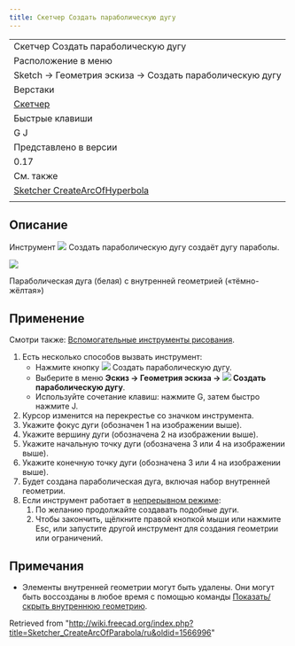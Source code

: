 ```yaml
---
title: Скетчер Создать параболическую дугу
---
```

|  |
| --- |
| Скетчер Создать параболическую дугу |
| Расположение в меню |
| Sketch → Геометрия эскиза → Создать параболическую дугу |
| Верстаки |
| [Скетчер](/Sketcher_Workbench/ru "Sketcher Workbench/ru") |
| Быстрые клавиши |
| G J |
| Представлено в версии |
| 0.17 |
| См. также |
| [Sketcher CreateArcOfHyperbola](/Sketcher_CreateArcOfHyperbola/ru "Sketcher CreateArcOfHyperbola/ru") |
|  |

## Описание

Инструмент ![](/images/Sketcher_CreateArcOfParabola.svg) Создать параболическую дугу создаёт дугу параболы.

![](/images/Sketcher_CreateArcOfParabola_Example.png)

Параболическая дуга (белая) с внутренней геометрией («тёмно-жёлтая»)

## Применение

Смотри также: [Вспомогательные инструменты рисования](/Sketcher_Workbench/ru#Drawing_aids "Sketcher Workbench/ru").

1. Есть несколько способов вызвать инструмент:
   * Нажмите кнопку ![](/images/Sketcher_CreateArcOfParabola.svg) Создать параболическую дугу.
   * Выберите в меню **Эскиз → Геометрия эскиза → ![](/images/Sketcher_CreateArcOfParabola.svg) Создать параболическую дугу**.
   * Используйте сочетание клавиш: нажмите G, затем быстро нажмите J.
2. Курсор изменится на перекрестье со значком инструмента.
3. Укажите фокус дуги (обозначен 1 на изображении выше).
4. Укажите вершину дуги (обозначена 2 на изображении выше).
5. Укажите начальную точку дуги (обозначена 3 или 4 на изображении выше).
6. Укажите конечную точку дуги (обозначена 3 или 4 на изображении выше).
7. Будет создана параболическая дуга, включая набор внутренней геометрии.
8. Если инструмент работает в [непрерывном режиме](/Sketcher_Workbench/ru#Continue_modes "Sketcher Workbench/ru"):
   1. По желанию продолжайте создавать подобные дуги.
   2. Чтобы закончить, щёлкните правой кнопкой мыши или нажмите Esc, или запустите другой инструмент для создания геометрии или ограничений.

## Примечания

* Элементы внутренней геометрии могут быть удалены. Они могут быть воссозданы в любое время с помощью команды [Показать/скрыть внутреннюю геометрию](/Sketcher_RestoreInternalAlignmentGeometry/ru "Sketcher RestoreInternalAlignmentGeometry/ru").

Retrieved from "<http://wiki.freecad.org/index.php?title=Sketcher_CreateArcOfParabola/ru&oldid=1566996>"